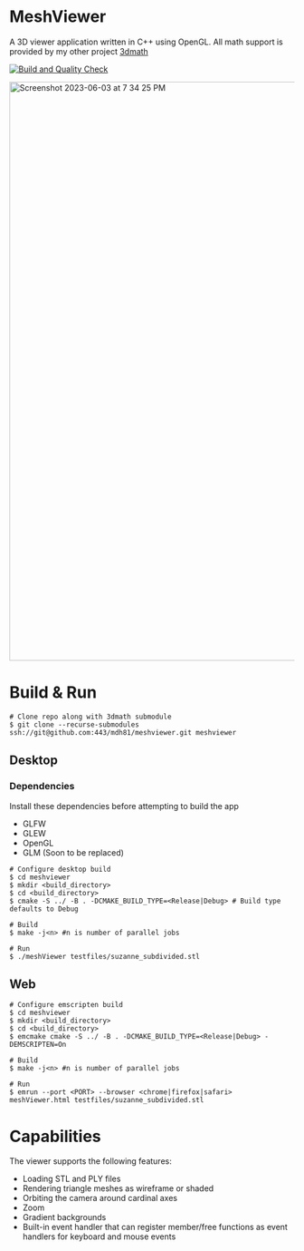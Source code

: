 # MeshViewer
A 3D viewer application written in C++ using OpenGL. All math support is provided by my other project [3dmath](https://github.com/mdh81/3dmath)

[![Build and Quality Check](https://github.com/mdh81/meshviewer/actions/workflows/cicd.yml/badge.svg)](https://github.com/mdh81/meshviewer/actions/workflows/cicd.yml)

<img width="1021" alt="Screenshot 2023-06-03 at 7 34 25 PM" src="https://github.com/mdh81/meshviewer/assets/73474502/db2c053d-deea-44f6-bd8d-eb2c4fc23540">

# Build & Run

```shell
# Clone repo along with 3dmath submodule
$ git clone --recurse-submodules ssh://git@github.com:443/mdh81/meshviewer.git meshviewer
```

## Desktop

### Dependencies

Install these dependencies before attempting to build the app 

* GLFW
* GLEW
* OpenGL
* GLM (Soon to be replaced)

```shell
# Configure desktop build
$ cd meshviewer
$ mkdir <build_directory>
$ cd <build_directory>
$ cmake -S ../ -B . -DCMAKE_BUILD_TYPE=<Release|Debug> # Build type defaults to Debug

# Build
$ make -j<n> #n is number of parallel jobs

# Run
$ ./meshViewer testfiles/suzanne_subdivided.stl
```

## Web

```shell
# Configure emscripten build
$ cd meshviewer
$ mkdir <build_directory>
$ cd <build_directory>
$ emcmake cmake -S ../ -B . -DCMAKE_BUILD_TYPE=<Release|Debug> -DEMSCRIPTEN=On 

# Build
$ make -j<n> #n is number of parallel jobs

# Run
$ emrun --port <PORT> --browser <chrome|firefox|safari> meshViewer.html testfiles/suzanne_subdivided.stl

```

# Capabilities

The viewer supports the following features:

* Loading STL and PLY files
* Rendering triangle meshes as wireframe or shaded
* Orbiting the camera around cardinal axes
* Zoom
* Gradient backgrounds
* Built-in event handler that can register member/free functions as event handlers for keyboard and mouse events